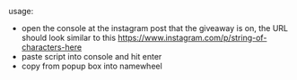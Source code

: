 usage:

- open the console at the instagram post that the giveaway is on, the URL should look similar to this https://www.instagram.com/p/string-of-characters-here
- paste script into console and hit enter
- copy from popup box into namewheel


